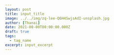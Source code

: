 ```yaml
---
layout: post
title: input_title
image: ../../img/zq-lee-Q6H4SwjsAdI-unsplash.jpg
author: [Thanai]
date: 2021-00-00T00:00:00.000Z
draft: true
tags:
  - tag_name
excerpt: input_excerpt
---
```


<!-- prettier-ignore-start -->

<!-- prettier-ignore-end -->
